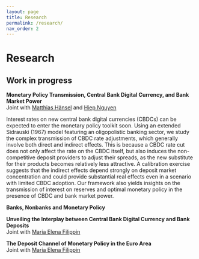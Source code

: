 ```yaml
---
layout: page
title: Research
permalink: /research/
nav_order: 2
---
```


# Research


## Work in progress

**Monetary Policy Transmission, Central Bank Digital Currency, and Bank Market Power** <br />
Joint with [Matthias Hänsel](https://www.hhs.se/en/persons/h/hansel-matthias-emmanuel/) and [Hiep Nguyen](https://www.katalog.uu.se/empinfo/?id=N19-1602)

Interest rates on new central bank digital currencies (CBDCs) can be expected to enter the monetary policy toolkit soon. Using an extended Sidrauski (1967) model featuring an oligopolistic banking sector, we study the complex transmission of CBDC rate adjustments, which generally involve both direct and indirect effects. This is because a CBDC rate cut does not only affect the rate on the CBDC itself, but also induces the non-competitive deposit providers to adjust their spreads, as the new substitute for their products becomes relatively less attractive. A calibration exercise suggests that the indirect effects depend strongly on deposit market concentration and could provide substantial real effects even in a scenario with limited CBDC adoption. Our framework also yields insights on the transmission of interest on reserves and optimal monetary policy in the presence of CBDC and bank market power.
<br />

**Banks, Nonbanks and Monetary Policy** <br />

**Unveiling the Interplay between Central Bank Digital Currency and Bank Deposits** <br />
Joint with [Maria Elena Filippin](https://www.katalog.uu.se/empinfo/?id=N20-1155)

**The Deposit Channel of Monetary Policy in the Euro Area** <br />
Joint with [Maria Elena Filippin](https://www.katalog.uu.se/empinfo/?id=N20-1155)

